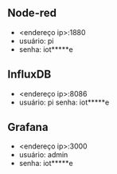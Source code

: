 ## Node-red

* <endereço ip>:1880
* usuário: pi
* senha: iot*****e

## InfluxDB

* <endereço ip>:8086
* usuário: pi
senha: iot*****e

## Grafana

* <endereço ip>:3000
* usuário: admin
* senha: iot*****e


